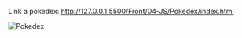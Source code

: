 Link a pokedex: http://127.0.0.1:5500/Front/04-JS/Pokedex/index.html

![Pokedex](https://user-images.githubusercontent.com/87400845/160336862-d1273662-27ae-43c3-9c54-f94122b44377.png)
